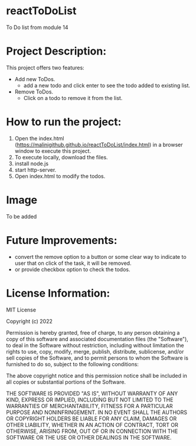 # reactToDoList
To Do list from module 14

# Project Description: 
This project offers two features: 
- Add new ToDos.  
  - add a new todo and click enter to see the todo added to existing list. 
- Remove ToDos.  
  - Click on a todo to remove it from the list. 
  
# How to run the project:
1. Open the index.html (https://malinigithub.github.io/reactToDoList/index.html) in a browser window to execute this project. 
2. To execute locally, download the files. 
3. install node.js
4. start http-server.
5. Open index.html to modify the todos. 

# Image
To be added

# Future Improvements:
- convert the remove option to a button or some clear way to indicate to user that on click of the task, it will be removed. 
- or provide checkbox option to check the todos. 

# License Information: 
MIT License

Copyright (c) 2022

Permission is hereby granted, free of charge, to any person obtaining a copy
of this software and associated documentation files (the "Software"), to deal
in the Software without restriction, including without limitation the rights
to use, copy, modify, merge, publish, distribute, sublicense, and/or sell
copies of the Software, and to permit persons to whom the Software is
furnished to do so, subject to the following conditions:

The above copyright notice and this permission notice shall be included in all
copies or substantial portions of the Software.

THE SOFTWARE IS PROVIDED "AS IS", WITHOUT WARRANTY OF ANY KIND, EXPRESS OR
IMPLIED, INCLUDING BUT NOT LIMITED TO THE WARRANTIES OF MERCHANTABILITY,
FITNESS FOR A PARTICULAR PURPOSE AND NONINFRINGEMENT. IN NO EVENT SHALL THE
AUTHORS OR COPYRIGHT HOLDERS BE LIABLE FOR ANY CLAIM, DAMAGES OR OTHER
LIABILITY, WHETHER IN AN ACTION OF CONTRACT, TORT OR OTHERWISE, ARISING FROM,
OUT OF OR IN CONNECTION WITH THE SOFTWARE OR THE USE OR OTHER DEALINGS IN THE
SOFTWARE.
